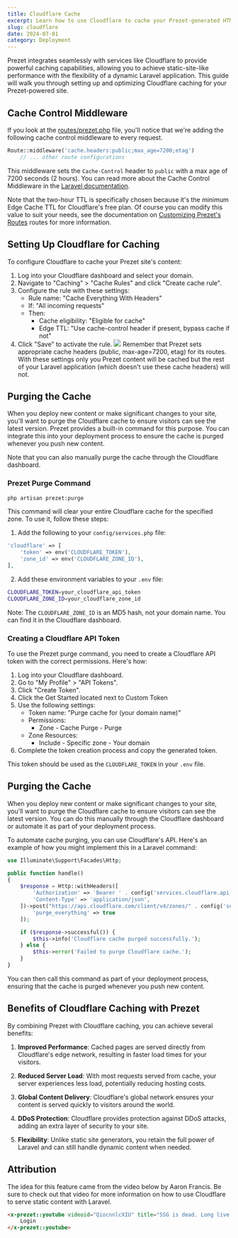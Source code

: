 ```yaml
---
title: Cloudflare Cache
excerpt: Learn how to use Cloudflare to cache your Prezet-generated HTML pages for improved performance.
slug: cloudflare
date: 2024-07-01
category: Deployment
---
```


Prezet integrates seamlessly with services like Cloudflare to provide powerful caching capabilities, allowing you to achieve static-site-like performance with the flexibility of a dynamic Laravel application. This guide will walk you through setting up and optimizing Cloudflare caching for your Prezet-powered site.

## Cache Control Middleware

If you look at the [routes/prezet.php](https://github.com/benbjurstrom/prezet/blob/main/routes/prezet.php) file, you'll notice that we're adding the following cache control middleware to every request.

```php
Route::middleware('cache.headers:public;max_age=7200;etag')
    // ... other route configurations
```

This middleware sets the `Cache-Control` header to `public` with a max age of 7200 seconds (2 hours). You can read more about the Cache Control Middleware in the [Laravel documentation](https://laravel.com/docs/responses#cache-control-middleware).

Note that the two-hour TTL is specifically chosen because it's the minimum Edge Cache TTL for Cloudflare's free plan. Of course you can modify this value to suit your needs, see the documentation on [Customizing Prezet's Routes](/customize/routes) routes for more information.

## Setting Up Cloudflare for Caching

To configure Cloudflare to cache your Prezet site's content:

1. Log into your Cloudflare dashboard and select your domain.
2. Navigate to "Caching" > "Cache Rules" and click "Create cache rule".
3. Configure the rule with these settings:
    - Rule name: "Cache Everything With Headers"
    - If: "All incoming requests"
    - Then:
        - Cache eligibility: "Eligible for cache"
        - Edge TTL: "Use cache-control header if present, bypass cache if not"
4. Click "Save" to activate the rule.
![](cloudflare-20240731172637050.webp)
Remember that Prezet sets appropriate cache headers (public, max-age=7200, etag) for its routes. With these settings only you Prezet content will be cached but the rest of your Laravel application (which doesn't use these cache headers) will not.

## Purging the Cache

When you deploy new content or make significant changes to your site, you'll want to purge the Cloudflare cache to ensure visitors can see the latest version. Prezet provides a built-in command for this purpose. You can integrate this into your deployment process to ensure the cache is purged whenever you push new content. 

Note that you can also manually purge the cache through the Cloudflare dashboard.

### Prezet Purge Command

```bash
php artisan prezet:purge
```

This command will clear your entire Cloudflare cache for the specified zone. To use it, follow these steps:

1. Add the following to your `config/services.php` file:

```php
'cloudflare' => [
    'token' => env('CLOUDFLARE_TOKEN'),
    'zone_id' => env('CLOUDFLARE_ZONE_ID'),
],
```

2. Add these environment variables to your `.env` file:

```bash
CLOUDFLARE_TOKEN=your_cloudflare_api_token
CLOUDFLARE_ZONE_ID=your_cloudflare_zone_id
```

Note: The `CLOUDFLARE_ZONE_ID` is an MD5 hash, not your domain name. You can find it in the Cloudflare dashboard.


### Creating a Cloudflare API Token

To use the Prezet purge command, you need to create a Cloudflare API token with the correct permissions. Here's how:

1. Log into your Cloudflare dashboard.
2. Go to "My Profile" > "API Tokens".
3. Click "Create Token".
4. Click the Get Started located next to Custom Token
5. Use the following settings:
    - Token name: "Purge cache for (your domain name)"
    - Permissions:
        - Zone - Cache Purge - Purge
    - Zone Resources:
        - Include - Specific zone - Your domain
6. Complete the token creation process and copy the generated token.

This token should be used as the `CLOUDFLARE_TOKEN` in your `.env` file.


## Purging the Cache

When you deploy new content or make significant changes to your site, you'll want to purge the Cloudflare cache to ensure visitors can see the latest version. You can do this manually through the Cloudflare dashboard or automate it as part of your deployment process.

To automate cache purging, you can use Cloudflare's API. Here's an example of how you might implement this in a Laravel command:

```php
use Illuminate\Support\Facades\Http;

public function handle()
{
    $response = Http::withHeaders([
        'Authorization' => 'Bearer ' . config('services.cloudflare.api_token'),
        'Content-Type' => 'application/json',
    ])->post("https://api.cloudflare.com/client/v4/zones/" . config('services.cloudflare.zone_id') . "/purge_cache", [
        'purge_everything' => true
    ]);

    if ($response->successful()) {
        $this->info('Cloudflare cache purged successfully.');
    } else {
        $this->error('Failed to purge Cloudflare cache.');
    }
}
```

You can then call this command as part of your deployment process, ensuring that the cache is purged whenever you push new content.

## Benefits of Cloudflare Caching with Prezet

By combining Prezet with Cloudflare caching, you can achieve several benefits:

1. **Improved Performance**: Cached pages are served directly from Cloudflare's edge network, resulting in faster load times for your visitors.

2. **Reduced Server Load**: With most requests served from cache, your server experiences less load, potentially reducing hosting costs.

3. **Global Content Delivery**: Cloudflare's global network ensures your content is served quickly to visitors around the world.

4. **DDoS Protection**: Cloudflare provides protection against DDoS attacks, adding an extra layer of security to your site.

5. **Flexibility**: Unlike static site generators, you retain the full power of Laravel and can still handle dynamic content when needed.

## Attribution
The idea for this feature came from the video below by Aaron Francis. Be sure to check out that video for more information on how to use Cloudflare to serve static content with Laravel.

```html +parse
<x-prezet::youtube videoid="QiocnnlcXIU" title="SSG is dead. Long live cache." date="2023-11-08T12:00:00+08:00">
    Login
</x-prezet::youtube>
```
